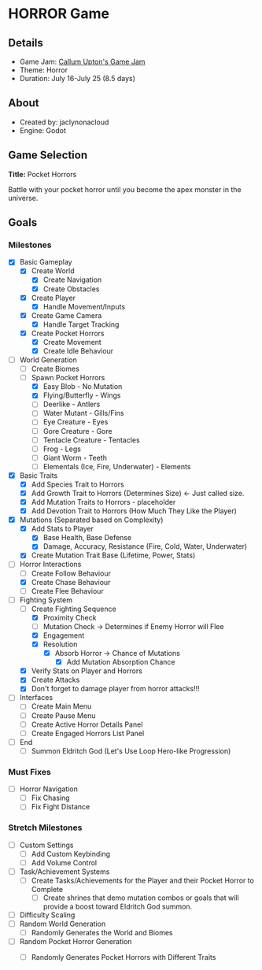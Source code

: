 # HORROR Game
## Details
* Game Jam: [Callum Upton's Game Jam](https://itch.io/jam/callum-uptons-game-jam)
* Theme: Horror
* Duration: July 16-July 25 (8.5 days)

## About
* Created by: jaclynonacloud
* Engine: Godot


## Game Selection
**Title:** Pocket Horrors

Battle with your pocket horror until you become the apex monster in the universe.


## Goals
### Milestones
- [x] Basic Gameplay
    - [x] Create World
        - [x] Create Navigation
        - [x] Create Obstacles
    - [x] Create Player
        - [x] Handle Movement/Inputs
    - [x] Create Game Camera
        - [x] Handle Target Tracking
    - [x] Create Pocket Horrors
        - [x] Create Movement
        - [x] Create Idle Behaviour
- [ ] World Generation
    - [ ] Create Biomes
    - [ ] Spawn Pocket Horrors
        - [x] Easy Blob - No Mutation
        - [x] Flying/Butterfly - Wings
        - [ ] Deerlike - Antlers
        - [ ] Water Mutant - Gills/Fins
        - [ ] Eye Creature - Eyes
        - [ ] Gore Creature - Gore
        - [ ] Tentacle Creature - Tentacles
        - [ ] Frog - Legs
        - [ ] Giant Worm - Teeth
        - [ ] Elementals (Ice, Fire, Underwater) - Elements
- [x] Basic Traits
    - [x] Add Species Trait to Horrors
    - [x] Add Growth Trait to Horrors (Determines Size) <- Just called size.
    - [x] Add Mutation Traits to Horrors - placeholder
    - [x] Add Devotion Trait to Horrors (How Much They Like the Player)
- [x] Mutations (Separated based on Complexity)
    - [x] Add Stats to Player
        - [x] Base Health, Base Defense
        - [x] Damage, Accuracy, Resistance (Fire, Cold, Water, Underwater)
    - [x] Create Mutation Trait Base (Lifetime, Power, Stats)
- [ ] Horror Interactions
    - [ ] Create Follow Behaviour
    - [x] Create Chase Behaviour
    - [ ] Create Flee Behaviour
- [ ] Fighting System
    - [ ] Create Fighting Sequence
        - [x] Proximity Check
        - [ ] Mutation Check -> Determines if Enemy Horror will Flee
        - [x] Engagement
        - [x] Resolution
            - [x] Absorb Horror -> Chance of Mutations
                - [x] Add Mutation Absorption Chance
    - [x] Verify Stats on Player and Horrors
    - [x] Create Attacks
    - [x] Don't forget to damage player from horror attacks!!!
- [ ] Interfaces
    - [ ] Create Main Menu
    - [ ] Create Pause Menu
    - [ ] Create Active Horror Details Panel
    - [ ] Create Engaged Horrors List Panel
- [ ] End
    - [ ] Summon Eldritch God (Let's Use Loop Hero-like Progression)

### Must Fixes
- [ ] Horror Navigation
    - [ ] Fix Chasing
    - [ ] Fix Fight Distance

### Stretch Milestones
- [ ] Custom Settings
    - [ ] Add Custom Keybinding
    - [ ] Add Volume Control
- [ ] Task/Achievement Systems
    - [ ] Create Tasks/Achievements for the Player and their Pocket Horror to Complete
        - [ ] Create shrines that demo mutation combos or goals that will provide a boost toward Eldritch God summon.
- [ ] Difficulty Scaling
- [ ] Random World Generation
    - [ ] Randomly Generates the World and Biomes
- [ ] Random Pocket Horror Generation
    - [ ] Randomly Generates Pocket Horrors with Different Traits


